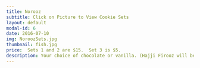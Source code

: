 ```yaml
---
title: Norooz
subtitle: Click on Picture to View Cookie Sets
layout: default
modal-id: 6
date: 2016-07-10
img: NoroozSets.jpg
thumbnail: fish.jpg
price:  Sets 1 and 2 are $15.  Set 3 is $5.
description: Your choice of chocolate or vanilla. (Hajji Firooz will be chocolate unless you specify vanilla.) Your order must be at least $25 to qualify for free delivery. 
---
```

